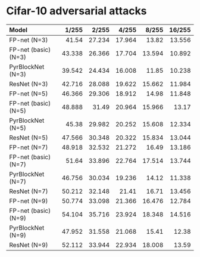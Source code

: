 
Cifar-10 adversarial attacks
============================


| Model                |   1/255 |   2/255 |   4/255 |   8/255 |   16/255 |
|:---------------------|--------:|--------:|--------:|--------:|---------:|
| FP-net (N=3)         |  41.54  |  27.234 |  17.964 |  13.82  |   13.556 |
| FP-net (basic) (N=3) |  43.338 |  26.366 |  17.704 |  13.594 |   10.892 |
| PyrBlockNet (N=3)    |  39.542 |  24.434 |  16.008 |  11.85  |   10.238 |
| ResNet (N=3)         |  42.716 |  28.088 |  19.622 |  15.662 |   11.984 |
| FP-net (N=5)         |  46.366 |  29.306 |  18.912 |  14.98  |   11.848 |
| FP-net (basic) (N=5) |  48.888 |  31.49  |  20.964 |  15.966 |   13.17  |
| PyrBlockNet (N=5)    |  45.38  |  29.982 |  20.252 |  15.608 |   12.334 |
| ResNet (N=5)         |  47.566 |  30.348 |  20.322 |  15.834 |   13.044 |
| FP-net (N=7)         |  48.918 |  32.532 |  21.272 |  16.49  |   13.186 |
| FP-net (basic) (N=7) |  51.64  |  33.896 |  22.764 |  17.514 |   13.744 |
| PyrBlockNet (N=7)    |  46.756 |  30.034 |  19.236 |  14.12  |   11.338 |
| ResNet (N=7)         |  50.212 |  32.148 |  21.41  |  16.71  |   13.456 |
| FP-net (N=9)         |  50.774 |  33.098 |  21.366 |  16.476 |   12.784 |
| FP-net (basic) (N=9) |  54.104 |  35.716 |  23.924 |  18.348 |   14.516 |
| PyrBlockNet (N=9)    |  47.952 |  31.558 |  21.068 |  15.41  |   12.38  |
| ResNet (N=9)         |  52.112 |  33.944 |  22.934 |  18.008 |   13.59  |